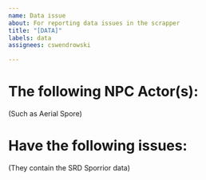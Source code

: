 ```yaml
---
name: Data issue
about: For reporting data issues in the scrapper
title: "[DATA]"
labels: data
assignees: cswendrowski

---
```


# The following NPC Actor(s):

(Such as Aerial Spore)

# Have the following issues:

(They contain the SRD Sporrior data)
